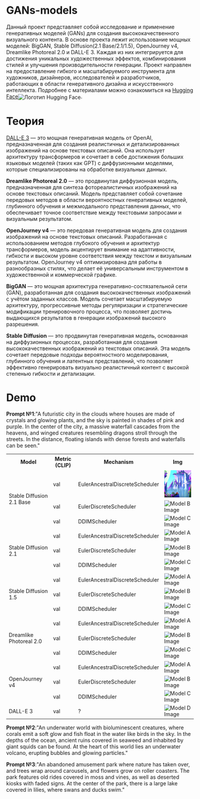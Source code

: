 # GANs-models
Данный проект представляет собой исследование и применение генеративных моделей (GANs) для создания высококачественного визуального контента. В основе проекта лежит использование мощных моделей: BigGAN, Stable Diffusion(2.1 Base/2.1/1.5), OpenJourney v4, Dreamlike Photoreal 2.0 и DALL-E 3. Каждая из них интегрируется для достижения уникальных художественных эффектов, комбинирования стилей и улучшения производительности генерации.
Проект направлен на предоставление гибкого и масштабируемого инструмента для художников, дизайнеров, исследователей и разработчиков, работающих в области генеративного дизайна и искусственного интеллекта. Подробнее с материалами можно ознакомиться на [Hugging Face](https://huggingface.co/)<img src="https://huggingface.co/front/assets/huggingface_logo-noborder.svg" alt="Логотип Hugging Face" width="30px" height="30px" align="center">.

# Теория
[DALL-E 3](https://huggingface.co/ehristoforu/dalle-3-xl-v2) — это мощная генеративная модель от OpenAI, предназначенная для создания реалистичных и детализированных изображений на основе текстовых описаний. Она использует архитектуру трансформеров и сочетает в себе достижения больших языковых моделей (таких как GPT) с диффузионными моделями, которые специализированы на обработке визуальных данных.

<strong>Dreamlike Photoreal 2.0</strong> — это продвинутая диффузионная модель, предназначенная для синтеза фотореалистичных изображений на основе текстовых описаний. Модель представляет собой сочетание передовых методов в области вероятностных генеративных моделей, глубинного обучения и межмодального представления данных, что обеспечивает точное соответствие между текстовыми запросами и визуальным результатом.

<strong>OpenJourney v4</strong> — это передовая генеративная модель для создания изображений на основе текстовых описаний. Разработанная с использованием методов глубокого обучения и архитектур трансформеров, модель акцентирует внимание на адаптивности, гибкости и высоком уровне соответствия между текстом и визуальным результатом. OpenJourney v4 оптимизирована для работы в разнообразных стилях, что делает её универсальным инструментом в художественной и коммерческой графике.

<strong>BigGAN</strong> — это мощная архитектура генеративно-состязательной сети (GAN), разработанная для создания высококачественных изображений с учётом заданных классов. Модель сочетает масштабируемую архитектуру, прогрессивные методы регуляризации и стратегические модификации тренировочного процесса, что позволяет достичь выдающихся результатов в генерации изображений высокого разрешения.

<strong>Stable Diffusion</strong> — это продвинутая генеративная модель, основанная на диффузионных процессах, разработанная для создания высококачественных изображений из текстовых описаний. Эта модель сочетает передовые подходы вероятностного моделирования, глубинного обучения и латентных представлений, что позволяет эффективно генерировать визуально реалистичный контент с высокой степенью гибкости и детализации.

# Demo
<strong>Prompt №1</strong>:"A futuristic city in the clouds where houses are made of crystals and glowing plants, and the sky is painted in shades of pink and purple. In the center of the city, a massive waterfall cascades from the heavens, and winged creatures resembling dragons stroll through the streets. In the distance, floating islands with dense forests and waterfalls can be seen."
<table>
  <tr>
    <th>Model</th>
    <th>Metric (CLIP)</th>
    <th>Mechanism</th>
    <th>Img</th>
  </tr>
  <tr>
    <td rowspan="3">Stable Diffusion 2.1 Base</td>
    <td>val</td>
    <td>EulerAncestralDiscreteScheduler</td>
    <td><img src="images/prompt_1/Stable Diffusion 2.1 Base/EulerAncestralDiscreteScheduler/загруженное (1).png" alt="Model A Image" width="200"></td>
  </tr>
  <tr>
    <td>val</td>
    <td>EulerDiscreteScheduler</td>
    <td><img src="path/to/model_b_image.png" alt="Model B Image" width="100"></td>
  </tr>
  <tr>
    <td>val</td>
    <td>DDIMScheduler</td>
    <td><img src="path/to/model_c_image.png" alt="Model C Image" width="100"></td>
  </tr>
  <tr>
    <td rowspan="3">Stable Diffusion 2.1</td>
    <td>val</td>
    <td>EulerAncestralDiscreteScheduler</td>
    <td><img src="path/to/model_a_image.png" alt="Model A Image" width="100"></td>
  </tr>
  <tr>
    <td>val</td>
    <td>EulerDiscreteScheduler</td>
    <td><img src="path/to/model_b_image.png" alt="Model B Image" width="100"></td>
  </tr>
  <tr>
    <td>val</td>
    <td>DDIMScheduler</td>
    <td><img src="path/to/model_c_image.png" alt="Model C Image" width="100"></td>
  </tr>
  <tr>
    <td rowspan="3">Stable Diffusion 1.5</td>
    <td>val</td>
    <td>EulerAncestralDiscreteScheduler</td>
    <td><img src="path/to/model_a_image.png" alt="Model A Image" width="100"></td>
  </tr>
  <tr>
    <td>val</td>
    <td>EulerDiscreteScheduler</td>
    <td><img src="path/to/model_b_image.png" alt="Model B Image" width="100"></td>
  </tr>
  <tr>
    <td>val</td>
    <td>DDIMScheduler</td>
    <td><img src="path/to/model_c_image.png" alt="Model C Image" width="100"></td>
  </tr>
  <tr>
    <td rowspan="3">Dreamlike Photoreal 2.0</td>
    <td>val</td>
    <td>EulerAncestralDiscreteScheduler</td>
    <td><img src="path/to/model_a_image.png" alt="Model A Image" width="100"></td>
  </tr>
  <tr>
    <td>val</td>
    <td>EulerDiscreteScheduler</td>
    <td><img src="path/to/model_b_image.png" alt="Model B Image" width="100"></td>
  </tr>
  <tr>
    <td>val</td>
    <td>DDIMScheduler</td>
    <td><img src="path/to/model_c_image.png" alt="Model C Image" width="100"></td>
  </tr>
  <tr>
    <td rowspan="3">OpenJourney v4</td>
    <td>val</td>
    <td>EulerAncestralDiscreteScheduler</td>
    <td><img src="path/to/model_a_image.png" alt="Model A Image" width="100"></td>
  </tr>
  <tr>
    <td>val</td>
    <td>EulerDiscreteScheduler</td>
    <td><img src="path/to/model_b_image.png" alt="Model B Image" width="100"></td>
  </tr>
  <tr>
    <td>val</td>
    <td>DDIMScheduler</td>
    <td><img src="path/to/model_c_image.png" alt="Model C Image" width="100"></td>
  </tr>
  <tr>
    <td>DALL-E 3</td>
    <td>val</td>
    <td>?</td>
    <td><img src="path/to/model_d_image.png" alt="Model D Image" width="100"></td>
  </tr>
</table>


<strong>Prompt №2</strong>:"An underwater world with bioluminescent creatures, where corals emit a soft glow and fish float in the water like birds in the sky. In the depths of the ocean, ancient ruins covered in seaweed and inhabited by giant squids can be found. At the heart of this world lies an underwater volcano, erupting bubbles and glowing particles."

<strong>Prompt №3</strong>:"An abandoned amusement park where nature has taken over, and trees wrap around carousels, and flowers grow on roller coasters. The park features old rides covered in moss and vines, as well as deserted kiosks with faded signs. At the center of the park, there is a large lake covered in lilies, where swans and ducks swim."
